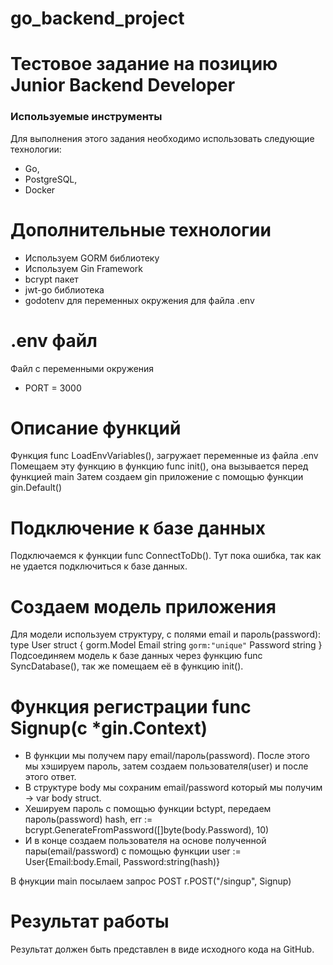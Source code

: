 # go_backend_project
# Тестовое задание на позицию Junior Backend Developer

### **Используемые инструменты**

Для выполнения этого задания необходимо использовать следующие технологии:

- Go,
- PostgreSQL,
- Docker
  
# Дополнительные технологии
- Используем GORM библиотеку
- Используем Gin Framework
- bcrypt пакет
- jwt-go библиотека
- godotenv для переменных окружения для файла .env
  
# .env файл
Файл с переменными окружения
 - PORT = 3000
# Описание функций   
Функция func LoadEnvVariables(), загружает переменные из файла .env Помещаем эту функцию в функцию func init(), она вызывается перед функцией main
Затем создаем gin приложение с помощью функции gin.Default()

# Подключение к базе данных
Подключаемся к функции func ConnectToDb(). Тут пока ошибка, так как не удается подключиться к базе данных.

# Создаем модель приложения

Для модели  используем структуру, с полями email и пароль(password):
type User struct
{
	gorm.Model
	Email string `gorm:"unique"`
	Password string
}
Подсоединяем модель к базе данных через функцию func SyncDatabase(), так же помещаем её в функцию init().

# Функция регистрации func Signup(c *gin.Context)
 - В функции мы получем пару email/пароль(password). После этого мы хэшируем пароль, затем создаем пользователя(user) и после этого ответ.
 - В структуре body мы сохраним email/password который мы получим -> var body struct.
 - Хешируем пароль с помощью функции bctypt, передаем пароль(password) hash, err := bcrypt.GenerateFromPassword([]byte(body.Password), 10)
 - И в конце создаем пользователя на основе полученной пары(email/password) с помощью функции
 user := User{Email:body.Email, Password:string(hash)}

В фнукции main посылаем запрос POST
r.POST("/singup", Signup)
# Результат работы

Результат должен быть представлен в виде исходного кода на GitHub. 
